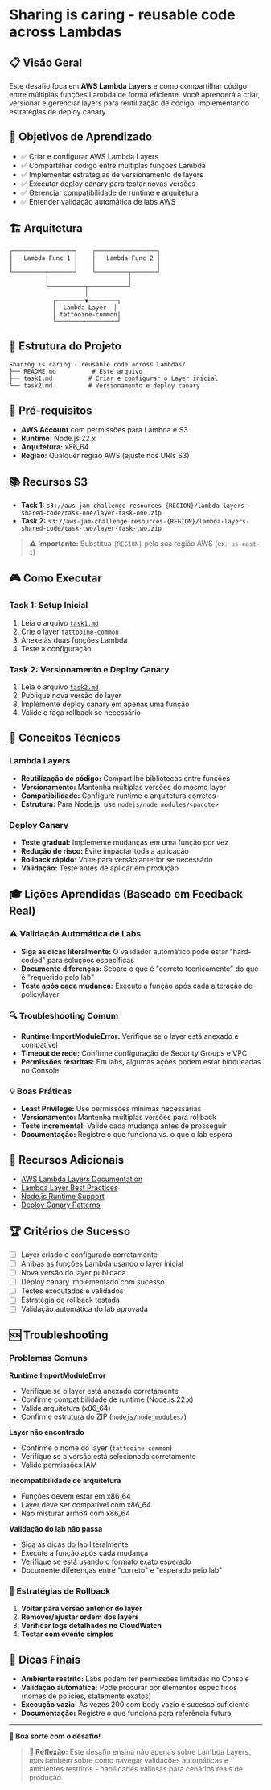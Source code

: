 # Sharing is caring - reusable code across Lambdas

## 📋 Visão Geral

Este desafio foca em **AWS Lambda Layers** e como compartilhar código entre múltiplas funções Lambda de forma eficiente. Você aprenderá a criar, versionar e gerenciar layers para reutilização de código, implementando estratégias de deploy canary.

## 🎯 Objetivos de Aprendizado

- ✅ Criar e configurar AWS Lambda Layers
- ✅ Compartilhar código entre múltiplas funções Lambda
- ✅ Implementar estratégias de versionamento de layers
- ✅ Executar deploy canary para testar novas versões
- ✅ Gerenciar compatibilidade de runtime e arquitetura
- ✅ Entender validação automática de labs AWS

## 🏗️ Arquitetura

```
┌─────────────────┐    ┌─────────────────┐
│   Lambda Func 1 │    │   Lambda Func 2 │
│                 │    │                 │
└─────────┬───────┘    └─────────┬───────┘
          │                      │
          └──────────┬───────────┘
                     │
            ┌────────▼────────┐
            │  Lambda Layer  │
            │ tattooine-common│
            └─────────────────┘
```

## 📁 Estrutura do Projeto

```
Sharing is caring - reusable code across Lambdas/
├── README.md          # Este arquivo
├── task1.md          # Criar e configurar o Layer inicial
└── task2.md          # Versionamento e deploy canary
```

## 🚀 Pré-requisitos

- **AWS Account** com permissões para Lambda e S3
- **Runtime:** Node.js 22.x
- **Arquitetura:** x86_64
- **Região:** Qualquer região AWS (ajuste nos URIs S3)

## 📚 Recursos S3

- **Task 1:** `s3://aws-jam-challenge-resources-{REGION}/lambda-layers-shared-code/task-one/layer-task-one.zip`
- **Task 2:** `s3://aws-jam-challenge-resources-{REGION}/lambda-layers-shared-code/task-two/layer-task-two.zip`

> **⚠️ Importante:** Substitua `{REGION}` pela sua região AWS (ex.: `us-east-1`)

## 🎮 Como Executar

### Task 1: Setup Inicial
1. Leia o arquivo [`task1.md`](./task1.md)
2. Crie o layer `tattooine-common`
3. Anexe às duas funções Lambda
4. Teste a configuração

### Task 2: Versionamento e Deploy Canary
1. Leia o arquivo [`task2.md`](./task2.md)
2. Publique nova versão do layer
3. Implemente deploy canary em apenas uma função
4. Valide e faça rollback se necessário

## 🔧 Conceitos Técnicos

### Lambda Layers
- **Reutilização de código:** Compartilhe bibliotecas entre funções
- **Versionamento:** Mantenha múltiplas versões do mesmo layer
- **Compatibilidade:** Configure runtime e arquitetura corretos
- **Estrutura:** Para Node.js, use `nodejs/node_modules/<pacote>`

### Deploy Canary
- **Teste gradual:** Implemente mudanças em uma função por vez
- **Redução de risco:** Evite impactar toda a aplicação
- **Rollback rápido:** Volte para versão anterior se necessário
- **Validação:** Teste antes de aplicar em produção

## 🎓 Lições Aprendidas (Baseado em Feedback Real)

### ⚠️ Validação Automática de Labs
- **Siga as dicas literalmente:** O validador automático pode estar "hard-coded" para soluções específicas
- **Documente diferenças:** Separe o que é "correto tecnicamente" do que é "requerido pelo lab"
- **Teste após cada mudança:** Execute a função após cada alteração de policy/layer

### 🔍 Troubleshooting Comum
- **Runtime.ImportModuleError:** Verifique se o layer está anexado e compatível
- **Timeout de rede:** Confirme configuração de Security Groups e VPC
- **Permissões restritas:** Em labs, algumas ações podem estar bloqueadas no Console

### 💡 Boas Práticas
- **Least Privilege:** Use permissões mínimas necessárias
- **Versionamento:** Mantenha múltiplas versões para rollback
- **Teste incremental:** Valide cada mudança antes de prosseguir
- **Documentação:** Registre o que funciona vs. o que o lab espera

## 📖 Recursos Adicionais

- [AWS Lambda Layers Documentation](https://docs.aws.amazon.com/lambda/latest/dg/configuration-layers.html)
- [Lambda Layer Best Practices](https://docs.aws.amazon.com/lambda/latest/dg/configuration-layers.html#configuration-layers-best-practices)
- [Node.js Runtime Support](https://docs.aws.amazon.com/lambda/latest/dg/lambda-runtimes.html)
- [Deploy Canary Patterns](https://docs.aws.amazon.com/lambda/latest/dg/configuration-versions.html)

## 🏆 Critérios de Sucesso

- [ ] Layer criado e configurado corretamente
- [ ] Ambas as funções Lambda usando o layer inicial
- [ ] Nova versão do layer publicada
- [ ] Deploy canary implementado com sucesso
- [ ] Testes executados e validados
- [ ] Estratégia de rollback testada
- [ ] Validação automática do lab aprovada

## 🆘 Troubleshooting

### Problemas Comuns

**Runtime.ImportModuleError**
- Verifique se o layer está anexado corretamente
- Confirme compatibilidade de runtime (Node.js 22.x)
- Valide arquitetura (x86_64)
- Confirme estrutura do ZIP (`nodejs/node_modules/`)

**Layer não encontrado**
- Confirme o nome do layer (`tattooine-common`)
- Verifique se a versão está selecionada corretamente
- Valide permissões IAM

**Incompatibilidade de arquitetura**
- Funções devem estar em x86_64
- Layer deve ser compatível com x86_64
- Não misturar arm64 com x86_64

**Validação do lab não passa**
- Siga as dicas do lab literalmente
- Execute a função após cada mudança
- Verifique se está usando o formato exato esperado
- Documente diferenças entre "correto" e "esperado pelo lab"

### 🔄 Estratégias de Rollback

1. **Voltar para versão anterior do layer**
2. **Remover/ajustar ordem dos layers**
3. **Verificar logs detalhados no CloudWatch**
4. **Testar com evento simples**

## 🎯 Dicas Finais

- **Ambiente restrito:** Labs podem ter permissões limitadas no Console
- **Validação automática:** Pode procurar por elementos específicos (nomes de policies, statements exatos)
- **Execução vazia:** Às vezes 200 com body vazio é sucesso suficiente
- **Documentação:** Registre o que funciona para referência futura

---

**🎉 Boa sorte com o desafio!**

> **💭 Reflexão:** Este desafio ensina não apenas sobre Lambda Layers, mas também sobre como navegar validações automáticas e ambientes restritos - habilidades valiosas para cenários reais de produção.